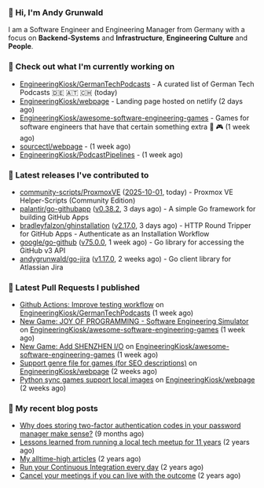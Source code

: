 ### 👋 Hi, I'm Andy Grunwald

I am a Software Engineer and Engineering Manager from Germany with a focus on **Backend-Systems** and **Infrastructure**, **Engineering Culture** and **People**.

### 👷 Check out what I'm currently working on


- [EngineeringKiosk/GermanTechPodcasts](https://github.com/EngineeringKiosk/GermanTechPodcasts) - A curated list of German Tech Podcasts 🇩🇪 🇦🇹 🇨🇭 (today)
- [EngineeringKiosk/webpage](https://github.com/EngineeringKiosk/webpage) - Landing page hosted on netlify (2 days ago)
- [EngineeringKiosk/awesome-software-engineering-games](https://github.com/EngineeringKiosk/awesome-software-engineering-games) - Games for software engineers that have that certain something extra 👾 🎮 (1 week ago)
- [sourcectl/webpage](https://github.com/sourcectl/webpage) -  (1 week ago)
- [EngineeringKiosk/PodcastPipelines](https://github.com/EngineeringKiosk/PodcastPipelines) -  (1 week ago)

### 🔭 Latest releases I've contributed to


- [community-scripts/ProxmoxVE](https://github.com/community-scripts/ProxmoxVE) ([2025-10-01](https://github.com/community-scripts/ProxmoxVE/releases/tag/2025-10-01), today) - Proxmox VE Helper-Scripts (Community Edition) 
- [palantir/go-githubapp](https://github.com/palantir/go-githubapp) ([v0.38.2](https://github.com/palantir/go-githubapp/releases/tag/v0.38.2), 3 days ago) - A simple Go framework for building GitHub Apps
- [bradleyfalzon/ghinstallation](https://github.com/bradleyfalzon/ghinstallation) ([v2.17.0](https://github.com/bradleyfalzon/ghinstallation/releases/tag/v2.17.0), 3 days ago) - HTTP Round Tripper for GitHub Apps - Authenticate as an Installation Workflow
- [google/go-github](https://github.com/google/go-github) ([v75.0.0](https://github.com/google/go-github/releases/tag/v75.0.0), 1 week ago) - Go library for accessing the GitHub v3 API
- [andygrunwald/go-jira](https://github.com/andygrunwald/go-jira) ([v1.17.0](https://github.com/andygrunwald/go-jira/releases/tag/v1.17.0), 2 weeks ago) - Go client library for Atlassian Jira

### 🔨 Latest Pull Requests I published


- [Github Actions: Improve testing workflow](https://github.com/EngineeringKiosk/GermanTechPodcasts/pull/356) on [EngineeringKiosk/GermanTechPodcasts](https://github.com/EngineeringKiosk/GermanTechPodcasts) (1 week ago)
- [New Game: JOY OF PROGRAMMING - Software Engineering Simulator](https://github.com/EngineeringKiosk/awesome-software-engineering-games/pull/16) on [EngineeringKiosk/awesome-software-engineering-games](https://github.com/EngineeringKiosk/awesome-software-engineering-games) (1 week ago)
- [New Game: Add SHENZHEN I/O](https://github.com/EngineeringKiosk/awesome-software-engineering-games/pull/15) on [EngineeringKiosk/awesome-software-engineering-games](https://github.com/EngineeringKiosk/awesome-software-engineering-games) (1 week ago)
- [Support genre file for games (for SEO descriptions)](https://github.com/EngineeringKiosk/webpage/pull/1125) on [EngineeringKiosk/webpage](https://github.com/EngineeringKiosk/webpage) (2 weeks ago)
- [Python sync games support local images](https://github.com/EngineeringKiosk/webpage/pull/1124) on [EngineeringKiosk/webpage](https://github.com/EngineeringKiosk/webpage) (2 weeks ago)

### 📝 My recent blog posts


- [Why does storing two-factor authentication codes in your password manager make sense?](https://andygrunwald.com/blog/why-does-storing-two-factor-authentication-codes-in-your-password-manager-make-sense/) (9 months ago)
- [Lessons learned from running a local tech meetup for 11 years](https://andygrunwald.com/blog/lessons-learned-from-running-a-local-tech-meetup-for-11-years/) (2 years ago)
- [My alltime-high articles](https://andygrunwald.com/blog/my-all-time-high-articles/) (2 years ago)
- [Run your Continuous Integration every day](https://andygrunwald.com/blog/run-your-continuous-integration-every-day/) (2 years ago)
- [Cancel your meetings if you can live with the outcome](https://andygrunwald.com/blog/cancel-your-meetings-if-you-can-live-with-the-outcome/) (2 years ago)

